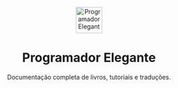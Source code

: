 <p align="center">
  <a href="https://nimble-scone-d5b5a0.netlify.app/">
    <img alt="Programador Elegante" url="https://nimble-scone-d5b5a0.netlify.app/" width="60">
  </a>
</p>

<h1 align="center">
  Programador Elegante
</h1>

<p align="center">
  Documentação completa de livros, tutoriais e traduções.
</p>


